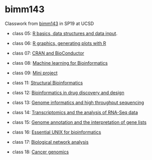 # bimm143

Classwork from [bimm143](https://bioboot.github.io/bimm143_S19/) in SP19 at UCSD 

- class 05: [R basics, data structures and data input](https://github.com/FlyingFanstastica/bimm143/blob/master/class05/class05/class05.md).

- class 06: [R graphics, generating plots with R]()

- class 07: [CRAN and BioConductor ](https://github.com/FlyingFanstastica/bimm143/tree/master/class07)

- class 08: [Machine learning for Bioinformatics](https://github.com/FlyingFanstastica/bimm143/tree/master/class08)

- class 09: [Mini project](https://github.com/FlyingFanstastica/bimm143/tree/master/class09)

- class 11: [Structural Bioinformatics](https://github.com/FlyingFanstastica/bimm143/tree/master/class11)

- class 12: [Bioinformatics in drug discovery and design](https://github.com/FlyingFanstastica/bimm143/tree/master/class12)

- class 13: [Genome informatics and high throughput sequencing](https://github.com/FlyingFanstastica/bimm143/tree/master/class13)

- class 14: [Transcriptomics and the analysis of RNA-Seq data](https://github.com/FlyingFanstastica/bimm143/tree/master/class14)

- class 15: [Genome annotation and the interpretation of gene lists](https://github.com/FlyingFanstastica/bimm143/tree/master/class15)

- class 16: [Essential UNIX for bioinformatics](https://github.com/FlyingFanstastica/bimm143/tree/master/class16)

- class 17: [Biological network analysis ]()

- class 18: [Cancer genomics](https://github.com/FlyingFanstastica/bimm143/blob/master/class18/class18.md)

